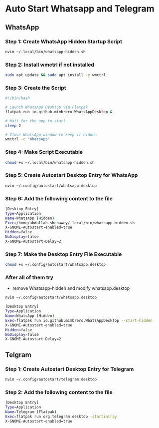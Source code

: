 # Auto Start Whatsapp and Telegram

## WhatsApp

### Step 1: Create WhatsApp Hidden Startup Script
```bash
nvim ~/.local/bin/whatsapp-hidden.sh 
```
### Step 2: Install wmctrl if not installed
```bash
sudo apt update && sudo apt install -y wmctrl
```
### Step 3: Create the Script
```bash
#!/bin/bash

# Launch WhatsApp Desktop via Flatpak
flatpak run io.github.mimbrero.WhatsAppDesktop &

# Wait for the app to start
sleep 2

# Close WhatsApp window to keep it hidden
wmctrl -c "WhatsApp"
```
### Step 4: Make Script Executable
```bash
chmod +x ~/.local/bin/whatsapp-hidden.sh
```
### Step 5: Create Autostart Desktop Entry for WhatsApp
```bash
nvim ~/.config/autostart/whatsapp.desktop 
```
### Step 6: Add the following content to the file
```bash
[Desktop Entry]
Type=Application
Name=WhatsApp (Hidden)
Exec=/home/abdallah-shehawey/.local/bin/whatsapp-hidden.sh
X-GNOME-Autostart-enabled=true
Hidden=false
NoDisplay=false
X-GNOME-Autostart-Delay=2
```
### Step 7: Make the Desktop Entry File Executable
```bash
chmod +x ~/.config/autostart/whatsapp.desktop
```
### After all of them try 
* remove Whatsapp-hidden and modify whatsapp.desktop
```bash
nvim ~/.config/autostart/whatsapp.desktop 
```
```bash
[Desktop Entry]
Type=Application
Name=WhatsApp (Hidden)
Exec=flatpak run io.github.mimbrero.WhatsAppDesktop --start-hidden
X-GNOME-Autostart-enabled=true
Hidden=false
NoDisplay=false
X-GNOME-Autostart-Delay=2
```

## Telgram

### Step 1: Create Autostart Desktop Entry for Telegram
```bash
nvim ~/.config/autostart/telegram.desktop
```
### Step 2: Add the following content to the file
```bash
[Desktop Entry]
Type=Application
Name=Telegram (Flatpak)
Exec=flatpak run org.telegram.desktop -startintray
X-GNOME-Autostart-enabled=true